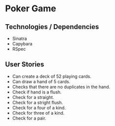 # Poker Game

## Technologies / Dependencies

- Sinatra
- Capybara
- RSpec

## User Stories

- Can create a deck of 52 playing cards.
- Can draw a hand of 5 cards.
- Checks that there are no duplicates in the hand.
- Check if hand is a flush.
- Check for a straight.
- Check for a stright flush.
- Check for a four of a kind.
- Check for three of a kind.
- Check for a pair.
